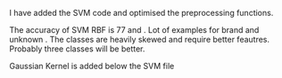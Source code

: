 I have added the SVM code and optimised the preprocessing functions. 

The accuracy of SVM RBF is 77 and . Lot of examples for brand and unknown . The classes are heavily skewed and require better feautres. Probably three classes will be better.

Gaussian Kernel is added below the SVM file  


